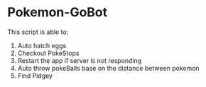 # Pokemon-GoBot

This script is able to:

1. Auto hatch eggs
2. Checkout PokeStops
3. Restart the app if server is not responding
4. Auto throw pokeBalls base on the distance between pokemon
5. Find Pidgey
